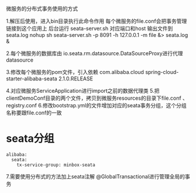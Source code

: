 微服务的分布式事务使用的方式

 1.解压后使用，进入bin目录执行此命令作用
 每个微服务的file.conf会把事务管理链接到这个应用上
 后台运行 seata-server.sh  对应端口和host 输出文件到seata.log
 nohup sh seata-server.sh -p 8091 -h 127.0.0.1 -m file &> seata.log &
 
 2.每个微服务的数据库由 io.seata.rm.datasource.DataSourceProxy进行代理datasource
 
 3.修改每个微服务的pom文件，引入依赖
     <dependency>
             <groupId>com.alibaba.cloud</groupId>
             <artifactId>spring-cloud-starter-alibaba-seata</artifactId>
             <version>2.1.0.RELEASE</version>
     </dependency>
     
4.对应微服务ServiceApplication进行import之前的数据代理类
5.把clientDemoConf目录的两个文件，拷贝到微服务resources的目录下file.conf 、registry.conf
6.修改bootstrap.yml的文件增加对应的seata事务分组，这个分组名称要跟file.conf的一致
  # seata分组
    alibaba:
      seata:
        tx-service-group: minbox-seata
7.需要使用分布式的方法加上seata注解    @GlobalTransactional进行管理全局的事务

 
 
